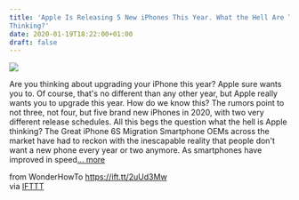 ```yaml
---
title: 'Apple Is Releasing 5 New iPhones This Year. What the Hell Are They
Thinking?'
date: 2020-01-19T18:22:00+01:00
draft: false
---
```


[![](https://img.wonderhowto.com/img/34/97/63714844203788/0/apple-is-releasing-5-new-iphones-year-what-hell-are-they-thinking.1280x600.jpg)](https://ios.gadgethacks.com/news/apple-is-releasing-5-new-iphones-year-what-hell-are-they-thinking-0231555/)

Are you thinking about upgrading your iPhone this year? Apple sure wants you to. Of course, that's no different than any other year, but Apple really wants you to upgrade this year. How do we know this? The rumors point to not three, not four, but five brand new iPhones in 2020, with two very different release schedules. All this begs the question what the hell is Apple thinking? The Great iPhone 6S Migration Smartphone OEMs across the market have had to reckon with the inescapable reality that people don't want a new phone every year or two anymore. As smartphones have improved in speed[... more](https://ios.gadgethacks.com/news/apple-is-releasing-5-new-iphones-year-what-hell-are-they-thinking-0231555/)

  
  
from WonderHowTo https://ift.tt/2uUd3Mw  
via [IFTTT](https://ifttt.com/?ref=da&site=blogger)